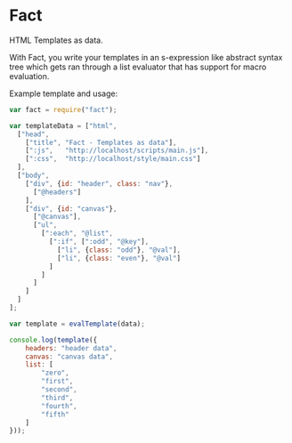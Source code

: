 Fact
====
HTML Templates as data.

With Fact, you write your templates in an s-expression like abstract syntax
tree which gets ran through a list evaluator that has support for macro
evaluation.

Example template and usage:
```javascript
var fact = require("fact");

var templateData = ["html",
  ["head",
    ["title", "Fact - Templates as data"],
    [":js",   "http://localhost/scripts/main.js"],
    [":css",  "http://localhost/style/main.css"]
  ],
  ["body",
    ["div", {id: "header", class: "nav"},
      ["@headers"]
    ],
    ["div", {id: "canvas"},
      ["@canvas"],
      ["ul",
        [":each", "@list",
          [":if", [":odd", "@key"],
            ["li", {class: "odd"}, "@val"],
            ["li", {class: "even"}, "@val"]
          ]
        ]
      ]
    ]
  ]
];

var template = evalTemplate(data);

console.log(template({
    headers: "header data",
    canvas: "canvas data",
    list: [
        "zero",
        "first",
        "second",
        "third",
        "fourth",
        "fifth"
    ]
}));
```
